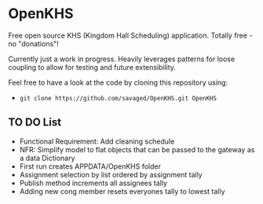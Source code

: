 # OpenKHS #
Free open source KHS (Kingdom Hall Scheduling) application. Totally free - no "donations"!

Currently just a work in progress. Heavily leverages patterns for loose coupling to allow for testing and future extensibility.

Feel free to have a look at the code by cloning this repository using:

* `git clone https://github.com/savaged/OpenKHS.git OpenKHS`


## TO DO List ##
* Functional Requirement: Add cleaning schedule
* NFR: Simplify model to flat objects that can be passed to the gateway as a data Dictionary
* First run creates APPDATA/OpenKHS folder
* Assignment selection by list ordered by assignment tally
* Publish method increments all assignees tally
* Adding new cong member resets everyones tally to lowest tally